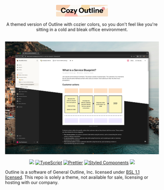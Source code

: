 <p align="center">
  <img src="https://github.com/BuckiCo/outline/blob/main/docs/cozyoutlinelogo.png?raw=true" height="38"/>
</p>
<p align="center">
  <p style="text-align: center">A themed version of Outline with cozier colors, so you don't feel like you're sitting in a cold and bleak office environment.</p>
  <br/>
  <img width="1640" alt="screenshot" src="https://github.com/BuckiCo/outline/blob/main/docs/cozyoutline.png?raw=true">
</p>
<p align="center">
  <a href="https://circleci.com/gh/outline/outline" rel="nofollow"><img src="https://circleci.com/gh/outline/outline.svg?style=shield"></a>
  <a href="http://www.typescriptlang.org" rel="nofollow"><img src="https://img.shields.io/badge/%3C%2F%3E-TypeScript-%230074c1.svg" alt="TypeScript"></a>
  <a href="https://github.com/prettier/prettier"><img src="https://img.shields.io/badge/code_style-prettier-ff69b4.svg?style=flat" alt="Prettier"></a>
  <a href="https://github.com/styled-components/styled-components"><img src="https://img.shields.io/badge/style-%F0%9F%92%85%20styled--components-orange.svg" alt="Styled Components"></a>
  <a href="https://translate.getoutline.com/project/outline" alt="Localized"><img src="https://badges.crowdin.net/outline/localized.svg"></a>
</p>

Outline is a software of General Outline, Inc. licensed under [BSL 1.1 licensed](LICENSE). This repo is solely a theme, not available for sale, licensing or hosting with our company.
